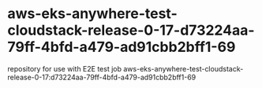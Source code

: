 # aws-eks-anywhere-test-cloudstack-release-0-17-d73224aa-79ff-4bfd-a479-ad91cbb2bff1-69
repository for use with E2E test job aws-eks-anywhere-test-cloudstack-release-0-17:d73224aa-79ff-4bfd-a479-ad91cbb2bff1-69
